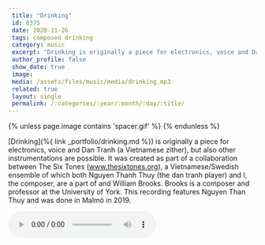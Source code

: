 ```yaml
---
 title: "Drinking"
 id: 6375
 date: 2020-11-26
 tags: composed drinking
 category: music
 excerpt: "Drinking is originally a piece for electronics, voice and Dan Tranh (a Vietnamese zither), but also other instrumentations are possible. It was created as part of a collaboration between The Six Tones..."
 author_profile: false
 show_date: true
 image: 
 media: /assets/files/music/media/drinking.mp3
 related: true
 layout: single
 permalink: /:categories/:year/:month/:day/:title/
---
```

{% unless page.image contains 'spacer.gif' %}
{% endunless %}

[Drinking](%{ link _portfolio/drinking.md %}) is originally a piece for electronics, voice and Dan Tranh (a Vietnamese zither), but also other instrumentations are possible. It was created as part of a collaboration between The Six Tones (www.thesixtones.org), a Vietnamese/Swedish ensemble of which both Nguyen Thanh Thuy (the dan tranh player) and I, the composer, are a part of and William Brooks. Brooks is a composer and professor at the University of York. This recording features Nguyen Than Thuy and was done in Malmö in 2019.


![](/assets/files/music/media/drinking.mp3)
